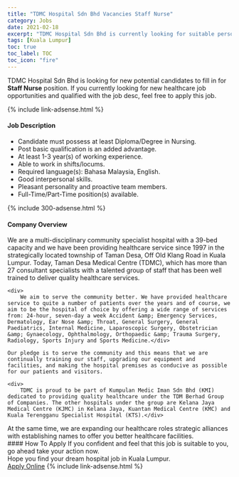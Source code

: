 ```yaml
---
title: "TDMC Hospital Sdn Bhd Vacancies Staff Nurse" 
category: Jobs 
date: 2021-02-18 
excerpt: "TDMC Hospital Sdn Bhd is currently looking for suitable person to fill in the Staff Nurse which positioned at Kuala Lumpur" 
tags: [Kuala Lumpur] 
toc: true 
toc_label: TOC 
toc_icon: "fire" 
--- 
```


<p>TDMC Hospital Sdn Bhd is looking for new potential candidates to fill in for <b>Staff Nurse</b> position. If you currently looking for new healthcare job opportunities and qualified with the job desc, feel free to apply this job.
</p>{% include link-adsense.html %} 
<div><div><h4>Job Description</h4></div><div><div><span><div><ul><li>Candidate must possess at least Diploma/Degree in Nursing.</li><li>Post basic qualification is an added advantage.</li><li>At least 1-3 year(s) of working experience.</li><li>Able to work in shifts/locums.</li><li>Required language(s): Bahasa Malaysia, English.</li><li>Good interpersonal skills.</li><li>Pleasant personality and proactive team members.</li><li>Full-Time/Part-Time position(s) available.</li></ul></div></span></div></div></div> 
{% include 300-adsense.html %} 
<div><div><h4>Company Overview</h4></div><div><div><span><div><div>
	We are a multi-disciplinary community specialist hospital with a 39-bed capacity and we have been providing healthcare service since 1997 in the strategically located township of Taman Desa, Off Old Klang Road in Kuala Lumpur. Today, Taman Desa Medical Centre (TDMC), which has more than 27 consultant specialists with a talented group of staff that has been well trained to deliver quality healthcare services.&#160;
	
	<div>
		We aim to serve the community better. We have provided healthcare service to quite a number of patients over the years and of course, we aim to be the hospital of choice by offering a wide range of services from: 24-hour, seven-day a week Accident &amp; Emergency Services, Dermatology, Ear Nose &amp; Throat, General Surgery, General Paediatrics, Internal Medicine, Laparoscopic Surgery, Obstetrician &amp; Gynaecology, Ophthalmology, Orthopaedic &amp; Trauma Surgery, Radiology, Sports Injury and Sports Medicine.</div>
	
	Our pledge is to serve the community and this means that we are continually training our staff, upgrading our equipment and facilities, and making the hospital premises as conducive as possible for our patients and visitors.
	
	<div>
		TDMC is proud to be part of Kumpulan Medic Iman Sdn Bhd (KMI) dedicated to providing quality healthcare under the TDM Berhad Group of Companies. The other hospitals under the group are Kelana Jaya Medical Centre (KJMC) in Kelana Jaya, Kuantan Medical Centre (KMC) and Kuala Terengganu Specialist Hospital (KTS).</div>
<div>
		At the same time, we are expanding our healthcare roles strategic alliances with establishing names to offer you better healthcare facilities.</div>
</div></div></span></div></div></div> 
#### How To Apply 
If you confident and feel that this job is suitable to you, go ahead take your action now. <br/> 
Hope you find your dream hospital job in Kuala Lumpur. <br/> 
<a href="https://www.jobstreet.com.my/en/job/staff-nurse-4474619?jobId=jobstreet-my-job-4474619" class="btn btn--warning" target="_blank" rel="nofollow noopenner">Apply Online</a> 
{% include link-adsense.html %} 